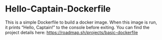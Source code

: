 # Hello-Captain-Dockerfile
This is a simple Dockerfile to build a docker image. When this image is run, it prints “Hello, Captain!” to the console before exiting.
You can find the project details here:
              https://roadmap.sh/projects/basic-dockerfile
